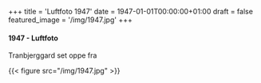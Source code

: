 +++
title = 'Luftfoto 1947'
date = 1947-01-01T00:00:00+01:00
draft = false
featured_image = '/img/1947.jpg'
+++
#### 1947 - Luftfoto

Tranbjerggard set oppe fra

{{< figure src="/img/1947.jpg" >}}